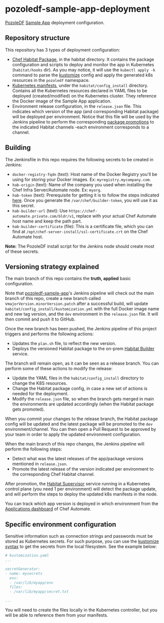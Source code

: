 # pozoledf-sample-app-deployment

[PozoleDF](https://github.com/kuritsu/pozoledf) [Sample App](https://github.com/kuritsu/pozoledf-sample-app) deployment configuration.

## Repository structure

This repository has 3 types of deployment configuration:

- [Chef Habitat Package](https://docs.chef.io/habitat/pkg_build), in the habitat directory. It contains the package configuration and scripts to deploy and monitor the app in Kubernetes (`habitat/hooks` dir). As you may notice, it will use the `kubectl apply -k` command to parse the [kustomize](https://kubernetes-sigs.github.io/kustomize/) config and apply the generated k8s resources in the `pozoledf` namespace.
- [Kubernetes manifests](https://kubernetes.io/docs/concepts/cluster-administration/manage-deployment/), under the `habitat/config_install` directory. Contains all the Kubernetes resources declared in YAML files to be deployed (created/modified) on the Kubernetes cluster. They reference the Docker image of the Sample App application.
- Environment release configuration, in the `release.json` file. This indicates which version of the app (and corresponding Habitat package) will be deployed per environment.
Notice that this file will be used by the Jenkins pipeline to perform the corresponding [package promotions](https://docs.chef.io/habitat/pkg_promote/) to the indicated Habitat channels -each environment corresponds to a channel.

## Building

The Jenkinsfile in this repo requires the following secrets to be created in Jenkins:

- `docker-registry-fqdn` (text): Host name of the Docker Registry you'll be using for storing your Docker images. Ex: `myregistry.mycompany.com`.
- `hab-origin` (text): Name of the company you used when installing the Chef Infra Server/Automate node. Ex: `myorg`.
- `hab-token` (text): Prerequisite for getting it is to follow the steps indicated [here](https://github.com/kuritsu/pozoledf-chef-repo/tree/main/roles#habitat-channels). Once you generate the `/var/chef/builder-token`, you will use it as this secret.
- `hab-builder-url` (text): Use `https://chef-automate.private.com/bldr/v1`, replace with your actual Chef Automate host name and keep the path part.
- `hab-builder-certificate` (file): This is a certificate file, which you can find at `/opt/chef-server-install/ssl-certificate.crt` on the Chef Automate host.

**Note:** The PozoleDF install script for the Jenkins node should create most of these secrets.

## Versioning strategy explained

The main branch of this repo contains the **truth, applied** basic configuration.

Note that [pozoledf-sample-app](https://github.com/kuritsu/pozoledf-sample-app)'s Jenkins pipeline will check out the main branch of this repo, create a new branch called v`majorVersion.minorVersion.patch` after a successful build, will update `habitat/config_install/kustomization.yml` with the full Docker image name and new tag version, and the `dev` environment in the `release.json` file. It will then commit and push it to GitHub.

Once the new branch has been pushed, the Jenkins pipeline of this project triggers and performs the following actions:
- Updates the `plan.sh` file, to reflect the new version.
- Deploys the versioned Habitat package to the on-prem [Habitat Builder](https://github.com/habitat-sh/on-prem-builder) service.

The branch will remain open, as it can be seen as a release branch. You can perform some of these actions to modify the release:
- Update the YAML files in the `habitat/config_install` directory to change the K8S resources.
- Change the Habitat package config, in case a new set of actions is needed for the deployment.
- Modify the `release.json` file, so when the branch gets merged in main the environments are updated accordingly (when the Habitat package gets promoted).

When you commit your changes to the release branch, the Habitat package config will be updated and the latest package will be promoted to the `dev` environment/channel. You can then open a Pull Request to be approved by your team in order to apply the updated environment configuration.

When the main branch of this repo changes, the Jenkins pipeline will perform the following steps:
- Detect what was the latest releases of the app/package versions mentioned in `release.json`.
- Promote the latest release of the version indicated per environment to the corresponding Chef Habitat channel.

After promotion, the [Habitat Supervisor](https://docs.chef.io/habitat/sup/) service running in a Kubernetes control plane (you need 1 per environment) will detect the package update, and will perform the steps to deploy the updated k8s manifests in the node.

You can track which app version is deployed in which environment from the [Applications dashboard](https://docs.chef.io/automate/applications_dashboard/) of Chef Automate.

## Specific environment configuration

Sensitive information such as connection strings and passwords must be stored as Kubernetes secrets. For such purpose, you can use the [kustomize syntax](https://github.com/kubernetes-sigs/kustomize/blob/master/examples/secretGeneratorPlugin.md) to get the secrets from the local filesystem. See the example below:

```yaml
# kustomization.yaml
...

secretGenerator:
- name: mysecrets
  env:
  - /var/lib/myapp/env
  files:
  - /var/lib/myapp/secret.txt

...
```
You will need to create the files locally in the Kubernetes controller, but you will be able to reference them from your manifests.
